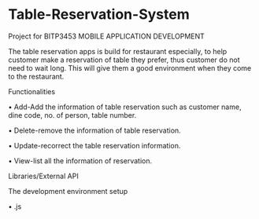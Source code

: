 # Table-Reservation-System
Project for BITP3453 MOBILE APPLICATION DEVELOPMENT


The table reservation apps is build for restaurant especially, to help customer make a reservation of table they prefer, thus customer do not need to wait long. This will give them a good environment when they come to the restaurant. 

Functionalities

•	Add-Add the information of table reservation such as customer name, dine code, no. of person, table number.

•	Delete-remove the information of table reservation.

•	Update-recorrect the table reservation information.

•	View-list all the information of reservation.

Libraries/External API






The development environment setup

• .js

